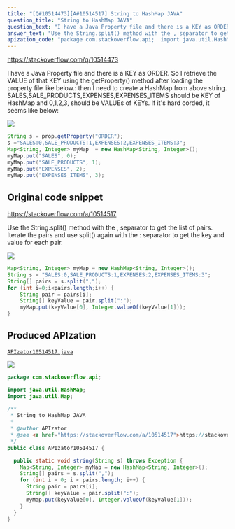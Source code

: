 ```yaml
---
title: "[Q#10514473][A#10514517] String to HashMap JAVA"
question_title: "String to HashMap JAVA"
question_text: "I have a Java Property file and there is a KEY as ORDER. So I retrieve the VALUE of that KEY using the getProperty() method after loading the property file like below.: then I need to create a HashMap from above string. SALES,SALE_PRODUCTS,EXPENSES,EXPENSES_ITEMS should be KEY of HashMap  and 0,1,2,3, should be VALUEs of KEYs. If it's hard corded, it seems like below:"
answer_text: "Use the String.split() method with the , separator to get the list of pairs. Iterate the pairs and use split() again with the : separator to get the key and value for each pair."
apization_code: "package com.stackoverflow.api;  import java.util.HashMap; import java.util.Map;  /**  * String to HashMap JAVA  *  * @author APIzator  * @see <a href=\"https://stackoverflow.com/a/10514517\">https://stackoverflow.com/a/10514517</a>  */ public class APIzator10514517 {    public static void string(String s) throws Exception {     Map<String, Integer> myMap = new HashMap<String, Integer>();     String[] pairs = s.split(\",\");     for (int i = 0; i < pairs.length; i++) {       String pair = pairs[i];       String[] keyValue = pair.split(\":\");       myMap.put(keyValue[0], Integer.valueOf(keyValue[1]));     }   } }"
---
```


https://stackoverflow.com/q/10514473

I have a Java Property file and there is a KEY as ORDER. So I retrieve the VALUE of that KEY using the getProperty() method after loading the property file like below.:
then
I need to create a HashMap from above string. SALES,SALE_PRODUCTS,EXPENSES,EXPENSES_ITEMS should be KEY of HashMap  and 0,1,2,3, should be VALUEs of KEYs.
If it&#x27;s hard corded, it seems like below:


<div class="code-logo"><img src="/stackoverflow.png" /></div>

```java
String s = prop.getProperty("ORDER");
s ="SALES:0,SALE_PRODUCTS:1,EXPENSES:2,EXPENSES_ITEMS:3";
Map<String, Integer> myMap  = new HashMap<String, Integer>();
myMap.put("SALES", 0);
myMap.put("SALE_PRODUCTS", 1);
myMap.put("EXPENSES", 2);
myMap.put("EXPENSES_ITEMS", 3);
```


## Original code snippet

https://stackoverflow.com/a/10514517

Use the String.split() method with the , separator to get the list of pairs. Iterate the pairs and use split() again with the : separator to get the key and value for each pair.

<div class="code-logo"><img src="/stackoverflow.png" /></div>

```java
Map<String, Integer> myMap = new HashMap<String, Integer>();
String s = "SALES:0,SALE_PRODUCTS:1,EXPENSES:2,EXPENSES_ITEMS:3";
String[] pairs = s.split(",");
for (int i=0;i<pairs.length;i++) {
    String pair = pairs[i];
    String[] keyValue = pair.split(":");
    myMap.put(keyValue[0], Integer.valueOf(keyValue[1]));
}
```

## Produced APIzation

[`APIzator10514517.java`](https://github.com/pasqualesalza/apization/raw/main/data/search/APIzator10514517.java)

<div class="code-logo"><img src="/apizator.png" /></div>

```java
package com.stackoverflow.api;

import java.util.HashMap;
import java.util.Map;

/**
 * String to HashMap JAVA
 *
 * @author APIzator
 * @see <a href="https://stackoverflow.com/a/10514517">https://stackoverflow.com/a/10514517</a>
 */
public class APIzator10514517 {

  public static void string(String s) throws Exception {
    Map<String, Integer> myMap = new HashMap<String, Integer>();
    String[] pairs = s.split(",");
    for (int i = 0; i < pairs.length; i++) {
      String pair = pairs[i];
      String[] keyValue = pair.split(":");
      myMap.put(keyValue[0], Integer.valueOf(keyValue[1]));
    }
  }
}

```